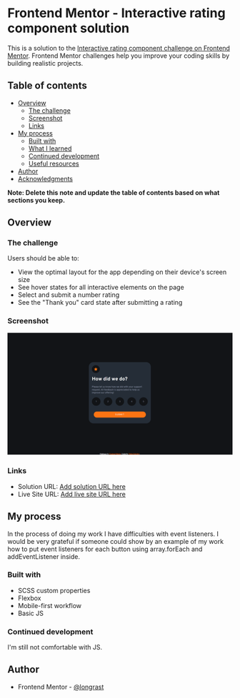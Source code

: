 # Frontend Mentor - Interactive rating component solution

This is a solution to the [Interactive rating component challenge on Frontend Mentor](https://www.frontendmentor.io/challenges/interactive-rating-component-koxpeBUmI). Frontend Mentor challenges help you improve your coding skills by building realistic projects. 

## Table of contents

- [Overview](#overview)
  - [The challenge](#the-challenge)
  - [Screenshot](#screenshot)
  - [Links](#links)
- [My process](#my-process)
  - [Built with](#built-with)
  - [What I learned](#what-i-learned)
  - [Continued development](#continued-development)
  - [Useful resources](#useful-resources)
- [Author](#author)
- [Acknowledgments](#acknowledgments)

**Note: Delete this note and update the table of contents based on what sections you keep.**

## Overview

### The challenge

Users should be able to:

- View the optimal layout for the app depending on their device's screen size
- See hover states for all interactive elements on the page
- Select and submit a number rating
- See the "Thank you" card state after submitting a rating

### Screenshot

![](design/screenshot.jpg)

### Links

- Solution URL: [Add solution URL here](https://github.com/longrast/FrontendmentorChallenge-2)
- Live Site URL: [Add live site URL here](https://longrast.github.io/FrontendmentorChallenge-2/)

## My process

In the process of doing my work I have difficulties with event listeners. I would be very grateful if someone could show by an example of my work how to put event listeners for each button using array.forEach and addEventListener inside.

### Built with

- SCSS custom properties
- Flexbox
- Mobile-first workflow
- Basic JS

### Continued development

I'm still not comfortable with JS.

## Author

- Frontend Mentor - [@longrast](https://www.frontendmentor.io/profile/longrast)